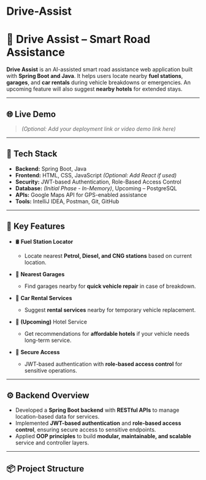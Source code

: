 # Drive-Assist

# 🚗 Drive Assist – Smart Road Assistance

**Drive Assist** is an AI-assisted smart road assistance web application built with **Spring Boot and Java**. It helps users locate nearby **fuel stations**, **garages**, and **car rentals** during vehicle breakdowns or emergencies. An upcoming feature will also suggest **nearby hotels** for extended stays.

---

## 🌐 Live Demo

> *(Optional: Add your deployment link or video demo link here)*

---

## 🧰 Tech Stack

- **Backend:** Spring Boot, Java  
- **Frontend:** HTML, CSS, JavaScript *(Optional: Add React if used)*  
- **Security:** JWT-based Authentication, Role-Based Access Control  
- **Database:** *(Initial Phase - In-Memory)*, Upcoming – PostgreSQL  
- **APIs:** Google Maps API for GPS-enabled assistance  
- **Tools:** IntelliJ IDEA, Postman, Git, GitHub

---

## 🚀 Key Features

- 🛢️ **Fuel Station Locator**  
  - Locate nearest **Petrol, Diesel, and CNG stations** based on current location.

- 🔧 **Nearest Garages**  
  - Find garages nearby for **quick vehicle repair** in case of breakdown.

- 🚙 **Car Rental Services**  
  - Suggest **rental services** nearby for temporary vehicle replacement.

- 🏨 **(Upcoming)** Hotel Service  
  - Get recommendations for **affordable hotels** if your vehicle needs long-term service.

- 🔐 **Secure Access**  
  - JWT-based authentication with **role-based access control** for sensitive operations.

---

## ⚙️ Backend Overview

- Developed a **Spring Boot backend** with **RESTful APIs** to manage location-based data for services.
- Implemented **JWT-based authentication** and **role-based access control**, ensuring secure access to sensitive endpoints.
- Applied **OOP principles** to build **modular, maintainable, and scalable** service and controller layers.

---

## 📦 Project Structure



